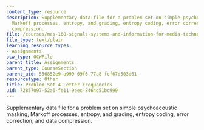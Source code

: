 ```yaml
---
content_type: resource
description: Supplementary data file for a problem set on simple psychoacoustic masking,
  Markoff processes, entropy, and grading, entropy coding, error correction, and data
  compression.
file: /courses/mas-160-signals-systems-and-information-for-media-technology-fall-2007/7285709752a6fe119eec8464d51bc999_ps4_freq.txt
file_type: text/plain
learning_resource_types:
- Assignments
ocw_type: OCWFile
parent_title: Assignments
parent_type: CourseSection
parent_uid: 556852e9-a999-09f6-77a8-fcf67d503d61
resourcetype: Other
title: Problem Set 4 Letter Frequencies
uid: 72857097-52a6-fe11-9eec-8464d51bc999
---
```

Supplementary data file for a problem set on simple psychoacoustic masking, Markoff processes, entropy, and grading, entropy coding, error correction, and data compression.

